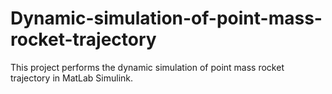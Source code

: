 # Dynamic-simulation-of-point-mass-rocket-trajectory
This project performs the dynamic simulation of point mass rocket trajectory in MatLab Simulink.
